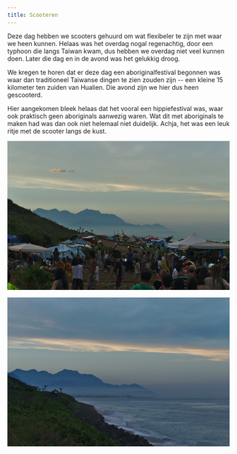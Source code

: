 ```yaml
---
title: Scooteren
---
```



Deze dag hebben we scooters gehuurd om wat flexibeler te zijn met waar we heen
kunnen. Helaas was het overdag nogal regenachtig, door een typhoon die langs
Taiwan kwam, dus hebben we overdag niet veel kunnen doen. Later die dag en in de
avond was het gelukkig droog.

We kregen te horen dat er deze dag een aboriginalfestival begonnen was waar dan
traditioneel Taiwanse dingen te zien zouden zijn -- een kleine 15 kilometer ten
zuiden van Hualien. Die avond zijn we hier dus heen gescooterd.

Hier aangekomen bleek helaas dat het vooral een hippiefestival was, waar ook
praktisch geen aboriginals aanwezig waren. Wat dit met aboriginals te maken had
was dan ook niet helemaal niet duidelijk. Achja, het was een leuk ritje met de
scooter langs de kust.

![Hippies!](/images/day-20180702/20180705_0131.jpg)

![Nog wel een leuke foto uit gehaald; in de verte Hualien te zien](/images/day-20180702/20180705_0145.jpg)

